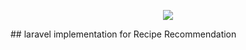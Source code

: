 <p align="center"><img src="https://laravel.com/assets/img/components/logo-laravel.svg"></p>
## laravel implementation for Recipe Recommendation
